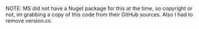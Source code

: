NOTE: MS did not have a Nuget package for this at the time, so copyright or not, im grabbing a copy of this code from their GitHub sources. Also I had to remove version.cs